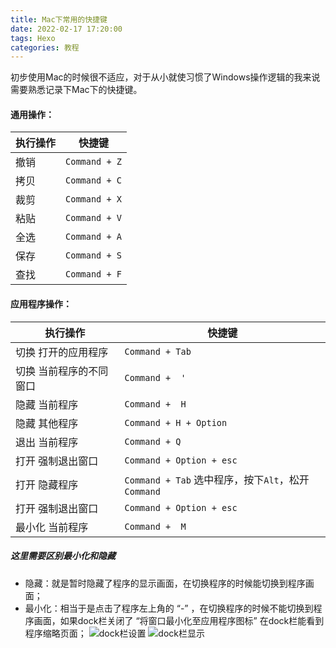 ```yaml
---
title: Mac下常用的快捷键
date: 2022-02-17 17:20:00
tags: Hexo
categories: 教程
---
```


初步使用Mac的时候很不适应，对于从小就使习惯了Windows操作逻辑的我来说需要熟悉记录下Mac下的快捷键。

#### 通用操作：
|  执行操作   | 快捷键  |
|  ----  | ----  |
| 撤销  | `Command + Z` |
| 拷贝  | `Command + C` |
| 裁剪  | `Command + X` |
| 粘贴  | `Command + V` |
| 全选  | `Command + A` |
| 保存  | `Command + S` |
| 查找  | `Command + F` |


#### 应用程序操作：
|  执行操作   | 快捷键  |
|  ----  | ----  |
| 切换 打开的应用程序  | `Command + Tab` |
| 切换 当前程序的不同窗口  | `Command +  '` |
| 隐藏 当前程序  | `Command +  H` |
| 隐藏 其他程序  | `Command + H + Option` |
| 退出 当前程序  | `Command + Q` |
| 打开 强制退出窗口  | `Command + Option + esc` |
| 打开 隐藏程序  | `Command + Tab` 选中程序，按下`Alt`，松开`Command` |
| 打开 强制退出窗口  | `Command + Option + esc` |
| 最小化 当前程序  | `Command +  M` |

##### 这里需要区别最小化和隐藏
* 隐藏：就是暂时隐藏了程序的显示画面，在切换程序的时候能切换到程序画面；
* 最小化：相当于是点击了程序左上角的 “-” ，在切换程序的时候不能切换到程序画面，如果dock栏关闭了 “将窗口最小化至应用程序图标” 在dock栏能看到程序缩略页面；
![dock栏设置](https://upload-images.jianshu.io/upload_images/2583894-cd2df54b5da9ed84.png?imageMogr2/auto-orient/strip|imageView2/2/w/1200/format/webp)
![dock栏显示](https://upload-images.jianshu.io/upload_images/2583894-dab8fe170318ded8.png?imageMogr2/auto-orient/strip|imageView2/2/w/992/format/webp)



